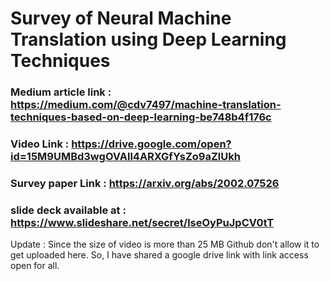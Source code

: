 # Survey of Neural Machine Translation using Deep Learning Techniques 



### Medium article link : https://medium.com/@cdv7497/machine-translation-techniques-based-on-deep-learning-be748b4f176c

### Video Link : https://drive.google.com/open?id=15M9UMBd3wgOVAll4ARXGfYsZo9aZlUkh

### Survey paper Link : https://arxiv.org/abs/2002.07526

### slide deck available at : https://www.slideshare.net/secret/lseOyPuJpCV0tT

Update : Since the size of video is more than 25 MB Github don't allow it to get uploaded here. So, I have shared a google drive link with link access open for all. 

